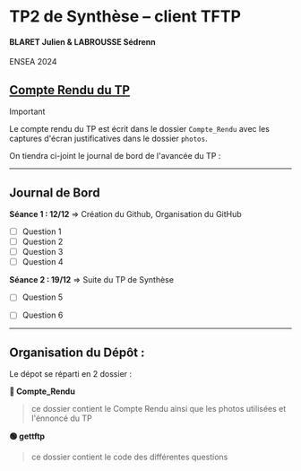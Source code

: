 # TP2 de Synthèse – client TFTP
#### BLARET Julien & LABROUSSE Sédrenn
ENSEA 2024

## [Compte Rendu du TP](Compte_Rendu/CR.md)
> [!IMPORTANT]
>Le compte rendu du TP est écrit dans le dossier `Compte_Rendu` avec les captures d'écran justificatives dans le dossier `photos`.

On tiendra ci-joint le journal de bord de l'avancée du TP :

---

## Journal de Bord

**Séance 1 : 12/12** => Création du Github, Organisation du GitHub
- [ ] Question 1
- [ ] Question 2
- [ ] Question 3
- [ ] Question 4

**Séance 2 : 19/12** => Suite du TP de Synthèse
- [ ] Question 5
- [ ] Question 6

      
---

## Organisation du Dépôt : 

Le dépot se réparti en 2 dossier :

**🔵 Compte_Rendu**
>ce dossier contient le Compte Rendu ainsi que les photos utilisées et l'énnoncé du TP

**🟢 gettftp**
>ce dossier contient le code des différentes questions
